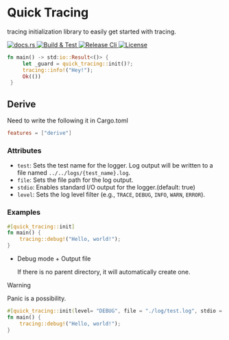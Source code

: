 # Quick Tracing

tracing initialization library to easily get started with tracing.

<div>
    <a href="https://docs.rs/quick_tracing">
        <img src="https://img.shields.io/docsrs/quick_tracing" alt="docs.rs">
    </a>
    <a href="https://github.com/SARDONYX-sard/quick_tracing/actions/workflows/build-and-test.yml">
        <img src="https://github.com/SARDONYX-sard/quick_tracing/actions/workflows/build-and-test.yml/badge.svg" alt="Build & Test">
    </a>
    <a href="https://github.com/SARDONYX-sard/dar-to-oar/actions/workflows/release.yaml">
        <img src="https://github.com/SARDONYX-sard/quick_tracing/actions/workflows/release.yaml/badge.svg" alt="Release Cli">
    </a>
    <a href="https://opensource.org/licenses/MIT">
        <img src="https://img.shields.io/badge/License-MIT-yellow.svg" alt="License">
    </a>
</div>

```rust
fn main() -> std:io::Result<()> {
     let _guard = quick_tracing::init()?;
     tracing::info!("Hey!");
     Ok(())
 }
```

## Derive

Need to write the following it in Cargo.toml

```toml
features = ["derive"]
```

### Attributes

- `test`: Sets the test name for the logger. Log output will be written to a file named `../../logs/{test_name}.log`.
- `file`: Sets the file path for the log output.
- `stdio`: Enables standard I/O output for the logger.(default: true)
- `level`: Sets the log level filter (e.g., `TRACE`, `DEBUG`, `INFO`, `WARN`, `ERROR`).

### Examples

```rust
#[quick_tracing::init]
fn main() {
    tracing::debug!("Hello, world!");
}
```

- Debug mode + Output file

  If there is no parent directory, it will automatically create one.

> [!WARNING]
> Panic is a possibility.

```rust
#[quick_tracing::init(level= "DEBUG", file = "./log/test.log", stdio = false)]
fn main() {
    tracing::debug!("Hello, world!");
}
```
